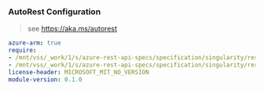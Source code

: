 ### AutoRest Configuration

> see https://aka.ms/autorest

``` yaml
azure-arm: true
require:
- /mnt/vss/_work/1/s/azure-rest-api-specs/specification/singularity/resource-manager/readme.md
- /mnt/vss/_work/1/s/azure-rest-api-specs/specification/singularity/resource-manager/readme.go.md
license-header: MICROSOFT_MIT_NO_VERSION
module-version: 0.1.0

```